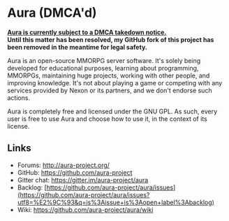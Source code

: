 Aura (DMCA'd)
==============================

**[Aura is currently subject to a DMCA takedown notice.](https://github.com/github/dmca/blob/master/2017/2017-01-13-Nexon.md)  
Until this matter has been resolved, my GitHub fork of this project has been removed in the meantime for legal safety.**

Aura is an open-source MMORPG server software.
It's solely being developed for educational purposes, learning about programming, MMORPGs,
maintaining huge projects, working with other people, and improving knowledge.
It's not about playing a game or competing with any services provided by
Nexon or its partners, and we don't endorse such actions.

Aura is completely free and licensed under the GNU GPL.
As such, every user is free to use Aura and choose how to use it,
in the context of its license.

Links
------------------------------
* Forums: http://aura-project.org/
* GitHub: https://github.com/aura-project
* Gitter chat: https://gitter.im/aura-project/aura
* Backlog: [https://github.com/aura-project/aura/issues](https://github.com/aura-project/aura/issues?utf8=%E2%9C%93&q=is%3Aissue+is%3Aopen+label%3Abacklog)
* Wiki: https://github.com/aura-project/aura/wiki
